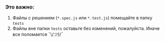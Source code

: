 ### Это важно:
1. Файлы с решением (`*.spec.js` или `*.test.js`) помещайте в папку `tests`
2. Файлы вне папки `tests` оставьте без изменений, пожалуйста. Иначе все поломается ¯\\_(ツ)_/¯

